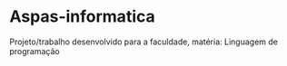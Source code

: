 # Aspas-informatica
 Projeto/trabalho desenvolvido para a faculdade, matéria: Linguagem de programação
